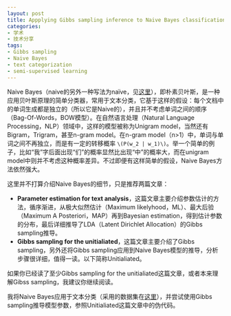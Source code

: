 ```yaml
---
layout: post
title: Appplying Gibbs sampling inference to Naive Bayes classification
categories: 
- 学术
- 技术分享
tags: 
- Gibbs sampling
- Naive Bayes
- text categorization
- semi-supervised learning
---
```


Naive Bayes（naive的另外一种写法为naïve，见[这里](http://en.wiktionary.org/wiki/na%C3%AFve)），即朴素贝叶斯，是一种应用贝叶斯原理的简单分类器，常用于文本分类，它基于这样的假设：每个文档中的单词生成都是独立的（所以它是Naive的），并且并不考虑单词之间的顺序（Bag-Of-Words，BOW模型）。在自然语言处理（Natural Language Processing，NLP）领域中，这样的模型被称为Unigram model，当然还有Bigram，Trigram，甚至n-gram model。在n-gram model（n>1）中，单词与单词之间不再独立，而是有一定的转移概率 `\(P(w_2 | w_1)\)`。举一个简单的例子，比如“我”字后面出现“们”的概率显然比出现“中”的概率大，而在unigram model中则并不考虑这种概率差异。不过即便有这样简单的假设，Naive Bayes方法依然强大。

这里并不打算介绍Naive Bayes的细节，只是推荐两篇文章：
* **Parameter estimation for text analysis**，这篇文章主要介绍参数估计的方法，循序渐进，从极大似然估计（Maximum likelyhood，ML）、最大后验（Maximum A Posteriori，MAP）再到Bayesian estimation，得到估计参数的分布，最后详细推导了LDA（Latent Dirichlet Allocation）的Gibbs sampling推导。
* **Gibbs sampling for the unitialiated**，这篇文章主要介绍了Gibbs sampling，另外还将Gibbs sampling应用到Naive Bayes模型的推导，分析步骤很详细，值得一读。以下简称Unitialiated。

如果你已经读了至少Gibbs sampling for the unitialiated这篇文章，或者本来理解Gibss sampling，我建议你继续阅读。

我将Naive Bayes应用于文本分类（采用的数据集在[这里](http://web.ist.utl.pt/~acardoso/datasets/)），并尝试使用Gibbs sampling推导模型参数，参照Unitialiated这篇文章中的伪代码。
